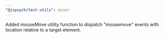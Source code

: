 ```yaml
---
"@jspsych/test-utils": minor
---
```


Added mouseMove utility function to dispatch "mousemove" events with location relative to a target element.
